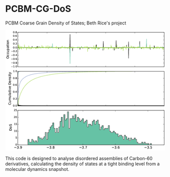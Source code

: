 # PCBM-CG-DoS
PCBM Coarse Grain Density of States; Beth Rice's project

![Screenshot](2014-07-03-11h23m-ITIAM_3fig.png)

This code is designed to analyse disordered assemblies of Carbon-60 derivatives, 
calculating the density of states at a tight binding level from a molecular dynamics snapshot.
